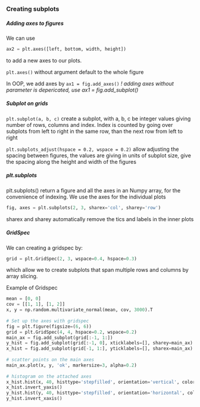 ### Creating subplots
##### Adding axes to figures
We can use 
```python
ax2 = plt.axes([left, bottom, width, height])
``` 
to add a new axes to our plots. 

`plt.axes()` without argument default to the whole figure

In OOP, we add axes by `ax1 = fig.add_axes()`
*! adding axes without parameter is depericated, use ax1 = fig.add_subplot()*

##### Subplot on grids
`plt.subplot(a, b, c)` create a subplot, with a, b, c be integer values giving number of rows, columns and index. Index is counted by going over subplots from left to right in the same row, than the next row from left to right

`plt.subplots_adjust(hspace = 0.2, wspace = 0.2)` allow adjusting the spacing between figures, the values are giving in units of subplot size, give the spacing along the height and width of the figures

##### plt.subplots
plt.subplots() return a figure and all the axes in an Numpy array, for the convenience of indexing. We use the axes for the individual plots
```python
fig, axes = plt.subplots(2, 3, sharex='col', sharey='row')
```

sharex and sharey automatically remove the tics and labels in the inner plots

##### GridSpec
We can creating a gridspec by: 
```python
grid = plt.GridSpec(2, 3, wspace=0.4, hspace=0.3)
```
which allow we to create subplots that span multiple rows and columns by array slicing.

Example of Gridspec
```python
mean = [0, 0]
cov = [[1, 1], [1, 2]]
x, y = np.random.multivariate_normal(mean, cov, 3000).T
    
# Set up the axes with gridspec
fig = plt.figure(figsize=(6, 6))
grid = plt.GridSpec(4, 4, hspace=0.2, wspace=0.2)
main_ax = fig.add_subplot(grid[:-1, 1:])
y_hist = fig.add_subplot(grid[:-1, 0], xticklabels=[], sharey=main_ax) 
x_hist = fig.add_subplot(grid[-1, 1:], yticklabels=[], sharex=main_ax)
    
# scatter points on the main axes
main_ax.plot(x, y, 'ok', markersize=3, alpha=0.2)
                
# histogram on the attached axes
x_hist.hist(x, 40, histtype='stepfilled', orientation='vertical', color='gray')
x_hist.invert_yaxis()
y_hist.hist(y, 40, histtype='stepfilled', orientation='horizontal', color='gray')
y_hist.invert_xaxis()
```
    
